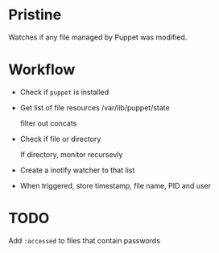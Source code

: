 # Pristine

Watches if any file managed by Puppet was modified.

# Workflow

  * Check if `puppet` is installed
  * Get list of file resources /var/lib/puppet/state

      filter out concats

  * Check if file or directory

      If directory, monitor recursevly

  * Create a inotify watcher to that list
  * When triggered, store timestamp, file name, PID and user

# TODO

Add `:accessed` to files that contain passwords
